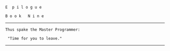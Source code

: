     E  p i l o g u e
                           
    B o o k   N i n e
-----------------------------------------------------------------------
    Thus spake the Master Programmer:

     "Time for you to leave."
-----------------------------------------------------------------------
